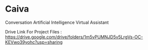 # Caiva
Conversation Artificial Intelligence Virtual Assistant


Drive Link For Project Files : 
<br>
https://drive.google.com/drive/folders/1m5vPUMNJD5v5LrgVs-OC-KEVwo39yohc?usp=sharing
